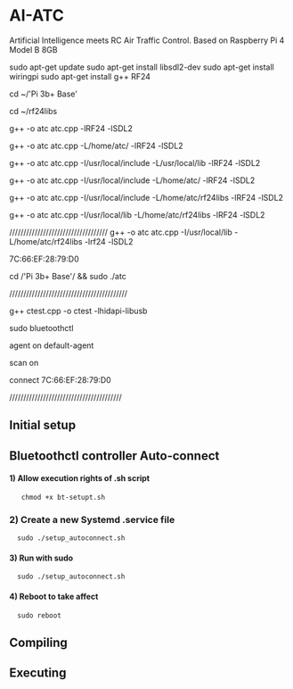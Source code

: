# AI-ATC
Artificial Intelligence meets RC Air Traffic Control. Based on Raspberry Pi 4 Model B 8GB


sudo apt-get update
sudo apt-get install libsdl2-dev
sudo apt-get install wiringpi
sudo apt-get install g++ RF24 

cd ~/'Pi 3b+ Base'

cd ~/rf24libs

g++ -o atc atc.cpp -lRF24 -lSDL2

g++ -o atc atc.cpp -L/home/atc/ -lRF24 -lSDL2


g++ -o atc atc.cpp -I/usr/local/include -L/usr/local/lib -lRF24 -lSDL2

g++ -o atc atc.cpp -I/usr/local/include -L/home/atc/ -lRF24 -lSDL2

g++ -o atc atc.cpp -I/usr/local/include -L/home/atc/rf24libs -lRF24 -lSDL2

g++ -o atc atc.cpp -I/usr/local/lib -L/home/atc/rf24libs -lRF24 -lSDL2

///////////////////////////////////
g++ -o atc atc.cpp -I/usr/local/lib -L/home/atc/rf24libs -lrf24 -lSDL2


7C:66:EF:28:79:D0


cd /'Pi 3b+ Base'/ && sudo ./atc


//////////////////////////////////////////

g++ ctest.cpp -o ctest -lhidapi-libusb


sudo bluetoothctl

agent on
default-agent

scan on

connect 7C:66:EF:28:79:D0


////////////////////////////////////////

## Initial setup


## Bluetoothctl controller Auto-connect

####  1) Allow execution rights of .sh script
       chmod +x bt-setupt.sh
###  2) Create a new Systemd .service file
      sudo ./setup_autoconnect.sh
####  3) Run with sudo
      sudo ./setup_autoconnect.sh
####  4) Reboot to take affect
      sudo reboot
    

## Compiling


## Executing





